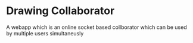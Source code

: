 # Drawing Collaborator
A webapp which is an online socket based collborator which can be used by multiple users simultaneusly
